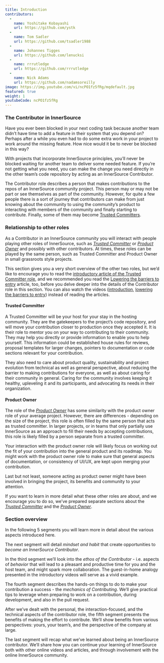 ```yaml
---
title: Introduction
contributors:
  - 
    name: Yoshitake Kobayashi
    url: https://github.com/ystk
  - 
    name: Tom Sadler
    url: https://github.com/tsadler1988
  - 
    name: Johannes Tigges
    url: https://github.com/lenucksi
  - 
    name: rrrutledge
    url: https://github.com/rrrutledge
  - 
    name: Nick Adams
    url: https://github.com/nadamsoreilly
image: https://img.youtube.com/vi/ncPO1fz5fRg/mqdefault.jpg
featured: true
weight: 1
youtubeCode: ncPO1fz5fRg
---
```


<div class="sect2">
<h3 id="_the_contributor_in_innersource">The Contributor in InnerSource</h3>
<div class="paragraph">
<p>Have you ever been blocked in your next coding task because another team didn&#8217;t have time to add a feature in their system that you depend on?
Perhaps after a while you even had to do some extra work in your project to work around the missing feature.
How nice would it be to never be blocked in this way?</p>
</div>
<div class="paragraph">
<p>With projects that incorporate InnerSource principles, you&#8217;ll never be blocked waiting for another team to deliver some needed feature.
If you&#8217;re not getting what you need, you can make the change you need directly in the other team&#8217;s code repository by acting as an InnerSource Contributor.</p>
</div>
<div class="paragraph">
<p>The Contributor role describes a person that makes contributions to the repos of an InnerSource community project.
This person may or may not be part or see themselves as part of the community.
However, for quite a few people there is a sort of journey that contributors can make from just knowing about the community to using the community&#8217;s product to interacting with members of the community and finally starting to contribute.
Finally, some of them may become <a href="https://innersourcecommons.org/learn/learning-path/trusted-committer">Trusted Committers</a>.</p>
</div>
</div>
<div class="sect2">
<h3 id="_relationship_to_other_roles">Relationship to other roles</h3>
<div class="paragraph">
<p>As a Contributor in an InnerSource community you will interact with people playing other roles of InnerSource, such as <a href="https://innersourcecommons.org/learn/learning-path/trusted-committer"><em>Trusted Committer</em></a> or <a href="https://innersourcecommons.org/learn/learning-path/product-owner"><em>Product Owner</em></a> and possibly with other contributors.
At times, these roles can be played by the same person, such as Trusted Committer and Product Owner in small grassroots style projects.</p>
</div>
<div class="paragraph">
<p>This section gives you a very short overview of the other two roles, but we&#8217;d like to encourage you to read the <a href="https://innersourcecommons.org/learn/learning-path/trusted-committer/01/">introductory article of the Trusted Committer role</a>, and we recommended you read the <a href="https://innersourcecommons.org/learn/learning-path/trusted-committer/05/">Lowering the barriers to entry</a> article, too, before you delve deeper into the details of the Contributor role in this section.
You can also watch the videos (<a href="https://innersourcecommons.org/learn/learning-path/trusted-committer/01/">introduction</a>, <a href="https://innersourcecommons.org/learn/learning-path/trusted-committer/05/">lowering the barriers to entry</a>) instead of reading the articles.</p>
</div>
<div class="sect3">
<h4 id="_trusted_committer">Trusted Committer</h4>
<div class="paragraph">
<p>A Trusted Committer will be your host for your stay in the hosting community.
They are the gatekeepers to the project&#8217;s code repository, and will move your contribution closer to production once they accepted it.
It is their role to mentor you on your way to contributing to their community. They may help you directly or provide information to enable you to help yourself. This information could be established house rules for reviews, proposal templates for larger changes, pointers to documentation or code sections relevant for your contribution.</p>
</div>
<div class="paragraph">
<p>They also need to care about product quality, sustainability and project evolution from technical as well as general perspective, about reducing the barrier to making contributions for everyone, as well as about caring for their community in general.
Caring for the community involves keeping it healthy, upleveling it and its participants, and advocating its needs in their organization.</p>
</div>
</div>
<div class="sect3">
<h4 id="_product_owner">Product Owner</h4>
<div class="paragraph">
<p>The role of the <a href="https://innersourcecommons.org/learn/learning-path/product-owner"><em>Product Owner</em></a> has some similarity with the product owner role of your average project.
However, there are differences - depending on the size of the project, this role is often filled by the same person that acts as trusted committer.
In larger projects, or in teams that only partially use InnerSource as an approach to fill their needs by accepting contributions, this role is likely filled by a person separate from a trusted committer.</p>
</div>
<div class="paragraph">
<p>Your interaction with the product owner role will likely focus on working out the fit of your contribution into the general product and its roadmap.
You might work with the product owner role to make sure that general aspects of documentation, or consistency of UI/UX, are kept upon merging your contribution.</p>
</div>
<div class="paragraph">
<p>Last but not least, someone acting as product owner might have been involved in bringing the project, its benefits and community to your attention.</p>
</div>
<div class="paragraph">
<p>If you want to learn in more detail what these other roles are about, and we encourage you to do so, we&#8217;ve prepared separate sections about the <a href="https://innersourcecommons.org/learn/learning-path/trusted-committer"><em>Trusted Committer</em></a> and the <a href="https://innersourcecommons.org/learn/learning-path/product-owner"><em>Product Owner</em></a>.</p>
</div>
</div>
</div>
<div class="sect2">
<h3 id="_section_overview">Section overview</h3>
<div class="paragraph">
<p>In the following 5 segments you will learn more in detail about the various aspects introduced here.</p>
</div>
<div class="paragraph">
<p>The next segment will detail <em>mindset and habit</em> that create opportunities to <em>become an InnerSource Contributor</em>.</p>
</div>
<div class="paragraph">
<p>In the third segment we&#8217;ll look into the <em>ethos of the Contributor</em> - i.e. aspects of <em>behavior</em> that will lead to a pleasant and productive time for you and the host team, and might spark more collaboration.
The guest-in-home analogy presented in the introductory videos will serve as a vivid example.</p>
</div>
<div class="paragraph">
<p>The fourth segment describes the hands-on things to do to make your contribution a success - the <em>mechanics of Contributing</em>.
We&#8217;ll give practical tips to leverage when preparing to work on a contribution, during development, and also in the pull request.</p>
</div>
<div class="paragraph">
<p>After we&#8217;ve dealt with the personal, the interaction-focused, and the technical aspects of the contributor role, the fifth segment presents the benefits of making the effort to contribute.
We&#8217;ll show benefits from various perspectives: yours, your team&#8217;s, and the perspective of the company at large.</p>
</div>
<div class="paragraph">
<p>The last segment will recap what we&#8217;ve learned about being an InnerSource contributor.
We&#8217;ll share how you can continue your learning of InnerSource both with other online videos and articles, and through involvement with the online InnerSource community.</p>
</div>
</div>
<!--- This file autogenerated from https://github.com/InnerSourceCommons/InnerSourceLearningPath/blob/main/scripts -->